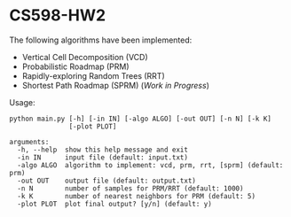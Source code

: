 # CS598-HW2
The following algorithms have been implemented:

* Vertical Cell Decomposition (VCD)
* Probabilistic Roadmap (PRM)
* Rapidly-exploring Random Trees (RRT)
* Shortest Path Roadmap (SPRM) (_Work in Progress_)

Usage:
```
python main.py [-h] [-in IN] [-algo ALGO] [-out OUT] [-n N] [-k K]
               [-plot PLOT]

arguments:
  -h, --help  show this help message and exit
  -in IN      input file (default: input.txt)
  -algo ALGO  algorithm to implement: vcd, prm, rrt, [sprm] (default: prm)
  -out OUT    output file (default: output.txt)
  -n N        number of samples for PRM/RRT (default: 1000)
  -k K        number of nearest neighbors for PRM (default: 5)
  -plot PLOT  plot final output? [y/n] (default: y)
```